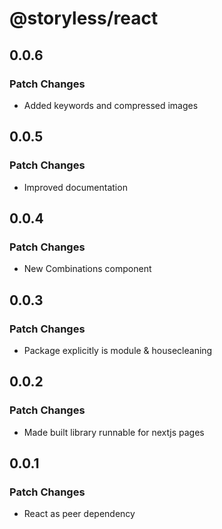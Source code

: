 # @storyless/react

## 0.0.6

### Patch Changes

- Added keywords and compressed images

## 0.0.5

### Patch Changes

- Improved documentation

## 0.0.4

### Patch Changes

- New Combinations component

## 0.0.3

### Patch Changes

- Package explicitly is module & housecleaning

## 0.0.2

### Patch Changes

- Made built library runnable for nextjs pages

## 0.0.1

### Patch Changes

- React as peer dependency
